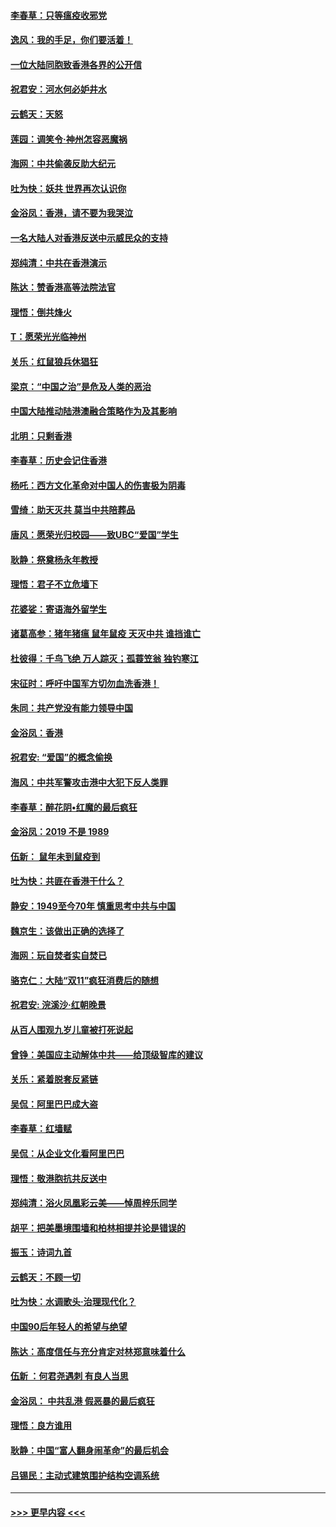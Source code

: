 #### [李春草：只等瘟疫收邪党](../pages/nsc993/n11677308.md?t=11250355) 
#### [逸风：我的手足，你们要活着！](../pages/nsc993/n11676352.md?t=11250355) 
#### [一位大陆同胞致香港各界的公开信](../pages/nsc993/n11675761.md?t=11250355) 
#### [祝君安：河水何必妒井水](../pages/nsc993/n11675746.md?t=11250355) 
#### [云鹤天：天怒](../pages/nsc993/n11675718.md?t=11250355) 
#### [莲园：调笑令‧神州怎容恶魔祸](../pages/nsc993/n11675648.md?t=11250355) 
#### [海网：中共偷袭反助大纪元](../pages/nsc993/n11673515.md?t=11250355) 
#### [吐为快：妖共 世界再次认识你](../pages/nsc993/n11673506.md?t=11250355) 
#### [金浴凤：香港，请不要为我哭泣](../pages/nsc993/n11673248.md?t=11250355) 
#### [一名大陆人对香港反送中示威民众的支持](../pages/nsc993/n11672615.md?t=11250355) 
#### [郑纯清：中共在香港演示](../pages/nsc993/n11670539.md?t=11250355) 
#### [陈达：赞香港高等法院法官](../pages/nsc993/n11669542.md?t=11250355) 
#### [理悟：倒共烽火](../pages/nsc993/n11668844.md?t=11250355) 
#### [T：愿荣光光临神州](../pages/nsc993/n11668421.md?t=11250355) 
#### [关乐：红鼠狼兵休猖狂](../pages/nsc993/n11668378.md?t=11250355) 
#### [梁京：“中国之治”是危及人类的恶治](../pages/nsc993/n11668328.md?t=11250355) 
#### [中国大陆推动陆港澳融合策略作为及其影响](../pages/nsc993/n11668157.md?t=11250355) 
#### [北明：只剩香港](../pages/nsc993/n11668002.md?t=11250355) 
#### [李春草：历史会记住香港](../pages/nsc993/n11667927.md?t=11250355) 
#### [杨吒：西方文化革命对中国人的伤害极为阴毒](../pages/nsc993/n11664521.md?t=11250355) 
#### [雪绮：助天灭共 莫当中共陪葬品](../pages/nsc993/n11662650.md?t=11250355) 
#### [唐风：愿荣光归校园——致UBC“爱国”学生](../pages/nsc993/n11662194.md?t=11250355) 
#### [耿静：祭奠杨永年教授](../pages/nsc993/n11662514.md?t=11250355) 
#### [理悟：君子不立危墙下](../pages/nsc993/n11662172.md?t=11250355) 
#### [花婆娑：寄语海外留学生](../pages/nsc993/n11662121.md?t=11250355) 
#### [诸葛高参：猪年猪瘟 鼠年鼠疫 天灭中共 谁挡谁亡](../pages/nsc993/n11661980.md?t=11250355) 
#### [杜彼得：千鸟飞绝 万人踪灭；孤蓑笠翁 独钓寒江](../pages/nsc993/n11661170.md?t=11250355) 
#### [宋征时：呼吁中国军方切勿血洗香港！](../pages/nsc993/n11415318.md?t=11250355) 
#### [朱同：共产党没有能力领导中国](../pages/nsc993/n11660421.md?t=11250355) 
#### [金浴凤：香港](../pages/nsc993/n11660419.md?t=11250355) 
#### [祝君安: “爱国”的概念偷换](../pages/nsc993/n11659706.md?t=11250355) 
#### [海风：中共军警攻击港中大犯下反人类罪](../pages/nsc993/n11659632.md?t=11250355) 
#### [李春草：醉花阴•红魔的最后疯狂](../pages/nsc993/n11659287.md?t=11250355) 
#### [金浴凤：2019 不是 1989](../pages/nsc993/n11657663.md?t=11250355) 
#### [伍新： 鼠年未到鼠疫到](../pages/nsc993/n11655098.md?t=11250355) 
#### [吐为快：共匪在香港干什么？](../pages/nsc993/n11654891.md?t=11250355) 
#### [静安：1949至今70年 慎重思考中共与中国](../pages/nsc993/n11651244.md?t=11250355) 
#### [魏京生：该做出正确的选择了](../pages/nsc993/n11653084.md?t=11250355) 
#### [海网：玩自焚者实自焚已](../pages/nsc993/n11652423.md?t=11250355) 
#### [骆克仁：大陆“双11”疯狂消费后的随想](../pages/nsc993/n11652305.md?t=11250355) 
#### [祝君安: 浣溪沙·红朝晚景](../pages/nsc993/n11652258.md?t=11250355) 
#### [从百人围观九岁儿童被打死说起](../pages/nsc993/n11651030.md?t=11250355) 
#### [曾铮：美国应主动解体中共——给顶级智库的建议](../pages/nsc993/n11649888.md?t=11250355) 
#### [关乐：紧着脱套反紧链](../pages/nsc993/n11649069.md?t=11250355) 
#### [吴侃：阿里巴巴成大盗](../pages/nsc993/n11645523.md?t=11250355) 
#### [李春草：红墙赋](../pages/nsc993/n11646389.md?t=11250355) 
#### [吴侃：从企业文化看阿里巴巴](../pages/nsc993/n11645476.md?t=11250355) 
#### [理悟：敬港胞抗共反送中](../pages/nsc993/n11645466.md?t=11250355) 
#### [郑纯清：浴火凤凰彩云美——悼周梓乐同学](../pages/nsc993/n11645155.md?t=11250355) 
#### [胡平：把美墨境围墙和柏林相提并论是错误的](../pages/nsc993/n11645134.md?t=11250355) 
#### [振玉：诗词九首](../pages/nsc993/n11644081.md?t=11250355) 
#### [云鹤天：不顾一切](../pages/nsc993/n11643508.md?t=11250355) 
#### [吐为快：水调歌头·治理现代化？](../pages/nsc993/n11643485.md?t=11250355) 
#### [中国90后年轻人的希望与绝望](../pages/nsc993/n11642317.md?t=11250355) 
#### [陈达：高度信任与充分肯定对林郑意味着什么](../pages/nsc993/n11641441.md?t=11250355) 
#### [伍新 ：何君尧遇刺 有良人当思](../pages/nsc993/n11641503.md?t=11250355) 
#### [金浴凤： 中共乱港  假恶暴的最后疯狂](../pages/nsc993/n11641495.md?t=11250355) 
#### [理悟：良方谁用](../pages/nsc993/n11641463.md?t=11250355) 
#### [耿静：中国“富人翻身闹革命”的最后机会](../pages/nsc993/n11640655.md?t=11250355) 
#### [吕锡民：主动式建筑围护结构空调系统](../pages/nsc993/n11640168.md?t=11250355) 

----
#### [ >>> 更早内容 <<< ](../indexes/nsc993-earlier.md)
